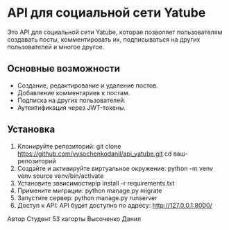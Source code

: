 # API для социальной сети Yatube

Это API для социальной сети Yatube, которая позволяет пользователям создавать
посты, комментировать их, подписываться на других пользователей
и многое другое.

## Основные возможности

- Создание, редактирование и удаление постов.
- Добавление комментариев к постам.
- Подписка на других пользователей.
- Аутентификация через JWT-токены.

## Установка

1. Клонируйте репозиторий:
git clone https://github.com/vysochenkodanil/api_yatube.git
cd ваш-репозиторий
2. Создайте и активируйте виртуальное окружение:
python -m venv venv source venv/bin/activate
3.  Установите зависимостиpip install -r requirements.txt 
4. Примените миграции: python manage.py migrate 
5. Запустите сервер: python manage.py runserver 
6. Доступ к API: API будет доступно по адресу: http://127.0.0.1:8000/

Автор Студент 53 кагорты Высоченко Данил
